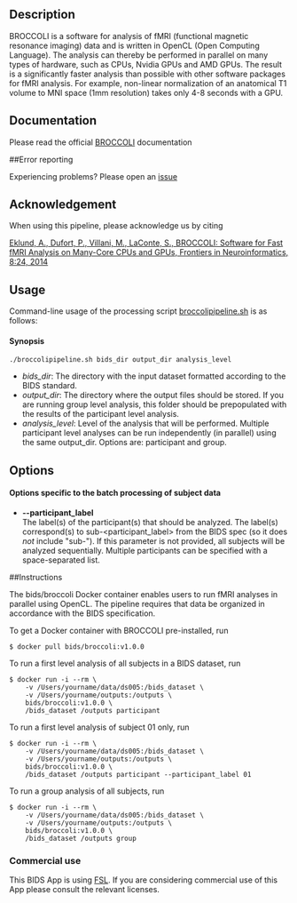 ## Description

BROCCOLI is a software for analysis of fMRI (functional magnetic resonance imaging) data and is written in OpenCL (Open Computing Language). The analysis can thereby be performed in parallel on many types of hardware, such as CPUs, Nvidia GPUs and AMD GPUs. The result is a significantly faster analysis than possible with other software packages for fMRI analysis. For example, non-linear normalization of an anatomical T1 volume to MNI space (1mm resolution) takes only 4-8 seconds with a GPU.

## Documentation

Please read the official [BROCCOLI](https://github.com/wanderine/BROCCOLI/raw/master/documentation/broccoli.pdf) documentation

##Error reporting

Experiencing problems? Please open an [issue](https://github.com/wanderine/BROCCOLI/issues/new)

## Acknowledgement

When using this pipeline, please acknowledge us by citing

[Eklund, A., Dufort, P., Villani, M., LaConte, S., BROCCOLI: Software for Fast fMRI Analysis on Many-Core CPUs and GPUs, Frontiers in Neuroinformatics, 8:24, 2014](http://journal.frontiersin.org/Journal/10.3389/fninf.2014.00024/abstract)

## Usage

Command-line usage of the processing script [broccolipipeline.sh](https://github.com/wanderine/BROCCOLI/blob/master/code/bids/broccolipipeline.sh) is as follows:

#### Synopsis

    ./broccolipipeline.sh bids_dir output_dir analysis_level

-  *bids_dir*: The directory with the input dataset formatted according to the BIDS standard.
-  *output_dir*: The directory where the output files should be stored. If you are running group level analysis, this folder should be prepopulated with the results of the participant level analysis.
-  *analysis_level*: Level of the analysis that will be performed. Multiple participant level analyses can be run independently (in parallel) using the same output_dir. Options are: participant and group.

## Options

#### Options specific to the batch processing of subject data

+ **--participant_label**<br>The label(s) of the participant(s) that should be analyzed. The label(s) correspond(s) to sub-<participant_label> from the BIDS spec (so it does _not_ include "sub-"). If this parameter is not provided, all subjects will be analyzed sequentially. Multiple participants can be specified with a space-separated list.



##Instructions

The bids/broccoli Docker container enables users to run fMRI analyses in parallel using OpenCL. The pipeline requires that data be organized in accordance with the BIDS specification.

To get a Docker container with BROCCOLI pre-installed, run

```{bash}
$ docker pull bids/broccoli:v1.0.0
```

To run a first level analysis of all subjects in a BIDS dataset, run

```{bash}
$ docker run -i --rm \
    -v /Users/yourname/data/ds005:/bids_dataset \
    -v /Users/yourname/outputs:/outputs \
    bids/broccoli:v1.0.0 \
    /bids_dataset /outputs participant
```

To run a first level analysis of subject 01 only, run

```{bash}
$ docker run -i --rm \
    -v /Users/yourname/data/ds005:/bids_dataset \
    -v /Users/yourname/outputs:/outputs \
    bids/broccoli:v1.0.0 \
    /bids_dataset /outputs participant --participant_label 01
```

To run a group analysis of all subjects, run

```{bash}
$ docker run -i --rm \
    -v /Users/yourname/data/ds005:/bids_dataset \
    -v /Users/yourname/outputs:/outputs \
    bids/broccoli:v1.0.0 \
    /bids_dataset /outputs group
```


### Commercial use

This BIDS App is using [FSL](https://fsl.fmrib.ox.ac.uk/). If you are considering commercial use of this App please consult the relevant licenses.
